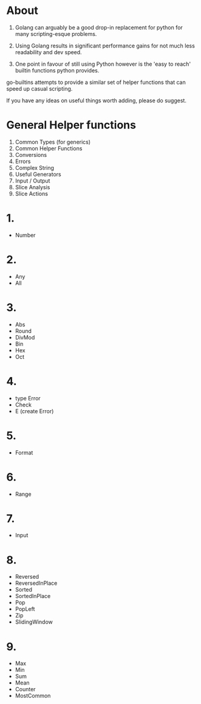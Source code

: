 
# About

1) Golang can arguably be a good drop-in replacement for python for many
scripting-esque problems.

2) Using Golang results in significant performance gains for not much less readability and dev speed.

3) One point in favour of still using Python however is the 'easy to reach' builtin functions python provides.

go-builtins attempts to provide a similar set of helper functions that can speed up casual scripting.

If you have any ideas on useful things worth adding, please do suggest.

# General Helper functions

 1. Common Types (for generics)
 2. Common Helper Functions
 3. Conversions
 4. Errors
 5. Complex String
 6. Useful Generators
 7. Input / Output
 8. Slice Analysis
 9. Slice Actions


# 1.
- Number
# 2.
- Any
- All
# 3. 
- Abs
- Round
- DivMod
- Bin
- Hex
- Oct
# 4.
- type Error
- Check
- E (create Error)
# 5.
- Format
# 6.
- Range
# 7. 
- Input
# 8.
- Reversed
- ReversedInPlace
- Sorted
- SortedInPlace
- Pop
- PopLeft
- Zip
- SlidingWindow
# 9.
- Max
- Min
- Sum
- Mean
- Counter
- MostCommon